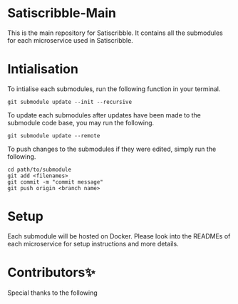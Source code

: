 # Satiscribble-Main
This is the main repository for Satiscribble. It contains all the submodules for each microservice used in Satiscribble.

# Intialisation
To intialise each submodules, run the following function in your terminal.
```
git submodule update --init --recursive
```

To update each submodules after updates have been made to the submodule code base, you may run the following.
```
git submodule update --remote
```

To push changes to the submodules if they were edited, simply run the following.
```
cd path/to/submodule
git add <filenames>
git commit -m "commit message"
git push origin <branch name>
```

# Setup
Each submodule will be hosted on Docker. Please look into the READMEs of each microservice for setup instructions and more details.

# Contributors✨
Special thanks to the following


